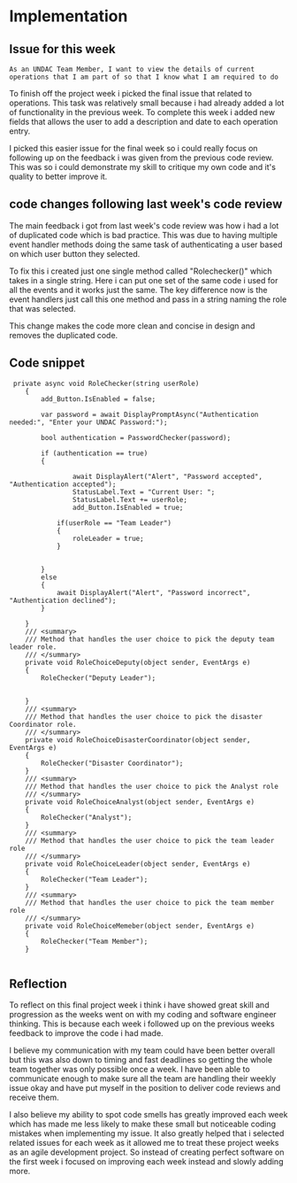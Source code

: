 # Implementation

## Issue for this week

```
As an UNDAC Team Member, I want to view the details of current operations that I am part of so that I know what I am required to do
```

To finish off the project week i picked the final issue that related to operations. This task was relatively small because 
i had already added a lot of functionality in the previous week. To complete this week i added new fields that allows the 
user to add a description and date to each operation entry. 

I picked this easier issue for the final week so i could really focus on following up on the feedback i was given from the 
previous code review. This was so i could demonstrate my skill to critique my own code and it's quality to better improve it.


## code changes following last week's code review

The main feedback i got from last week's code review was how i had a lot of duplicated code which is bad practice. This was 
due to having multiple event handler methods doing the same task of authenticating a user based on which user button they selected.

To fix this i created just one single method called "Rolechecker()" which takes in a single string. Here i can put one set of the 
same code i used for all the events and it works just the same. The key difference now is the event handlers just call this one 
method and pass in a string naming the role that was selected. 

This change makes the code more clean and concise in design and removes the duplicated code.

## Code snippet
```
 private async void RoleChecker(string userRole)
    {
        add_Button.IsEnabled = false;

        var password = await DisplayPromptAsync("Authentication needed:", "Enter your UNDAC Password:");

        bool authentication = PasswordChecker(password);

        if (authentication == true)
        {
            
                await DisplayAlert("Alert", "Password accepted", "Authentication accepted");
                StatusLabel.Text = "Current User: ";
                StatusLabel.Text += userRole;
                add_Button.IsEnabled = true;
            
            if(userRole == "Team Leader")
            {
                roleLeader = true;
            }


        }
        else
        {
            await DisplayAlert("Alert", "Password incorrect", "Authentication declined");
        }

    }
    /// <summary>
    /// Method that handles the user choice to pick the deputy team leader role.
    /// </summary>
    private void RoleChoiceDeputy(object sender, EventArgs e)  
    {
        RoleChecker("Deputy Leader");


    }
    /// <summary>
    /// Method that handles the user choice to pick the disaster Coordinator role. 
    /// </summary>
    private void RoleChoiceDisasterCoordinator(object sender, EventArgs e)  
    {
        RoleChecker("Disaster Coordinator");
    }
    /// <summary>
    /// Method that handles the user choice to pick the Analyst role
    /// </summary>
    private void RoleChoiceAnalyst(object sender, EventArgs e)  
    {
        RoleChecker("Analyst");
    }
    /// <summary>
    /// Method that handles the user choice to pick the team leader role
    /// </summary>
    private void RoleChoiceLeader(object sender, EventArgs e) 
    {
        RoleChecker("Team Leader");
    }
    /// <summary>
    /// Method that handles the user choice to pick the team member role
    /// </summary>
    private void RoleChoiceMemeber(object sender, EventArgs e)
    {
        RoleChecker("Team Member");
    }
    
```

## Reflection 
To reflect on this final project week i think i have showed great skill and progression as the weeks went on with my coding 
and software engineer thinking. This is because each week i followed up on the previous weeks feedback to improve the code 
i had made. 

I believe my communication with my team could have been better overall but this was also down to timing and fast deadlines so 
getting the whole team together was only possible once a week. I have been able to communicate enough to make sure all the team
are handling their weekly issue okay and have put myself in the position to deliver code reviews and receive them. 

I also believe my ability to spot code smells has greatly improved each week which has made me less likely to make these small
but noticeable coding mistakes when implementing my issue. It also greatly helped that i selected related issues for each week as 
it allowed me to treat these project weeks as an agile development project. So instead of creating perfect software on the first 
week i focused on improving each week instead and slowly adding more.
